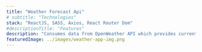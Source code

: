 ```yaml
---
title: "Weather Forecast Api"
# subtitle: "Technologies"
stack: "ReactJS, SASS, Axios, React Router Dom"
#descriptionTitle: "Features"
description: "Consumes data from OpenWeather API which provides current weather data. Users can search any city or country from all over the world. It also has a recent searching sector that displays the last three searches that users make. Users can view a city or country’s detailed weather forecast. It has a simple login system. Used high order components, context API, error boundary."
featuredImage: ../images/weather-app-img.png
---
```


